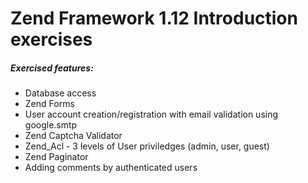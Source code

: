 # Zend Framework 1.12 Introduction exercises

##### Exercised features:  
* Database access
* Zend Forms
* User account creation/registration with email validation using google.smtp
* Zend Captcha Validator
* Zend_Acl - 3 levels of User priviledges (admin, user, guest)
* Zend Paginator
* Adding comments by authenticated users


